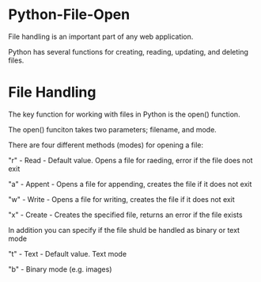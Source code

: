 # Python-File-Open
File handling is an important part of any web application.

Python has several functions for creating, reading, updating, and deleting files.

# File Handling
The key function for working with files in Python is the open() function.

The open() funciton takes two parameters; filename, and mode.

There are four different methods (modes) for opening a file:

"r" - Read - Default value. Opens a file for raeding, error if the file does not exit

"a" - Appent - Opens a file for appending, creates the file if it does not exit

"w" - Write - Opens a file for writing, creates the file if it does not exit

"x" - Create - Creates the specified file, returns an error if the file exists

In addition you can specify if the file shuld be handled as binary or text mode

"t" - Text - Default value. Text mode

"b" - Binary mode (e.g. images)

